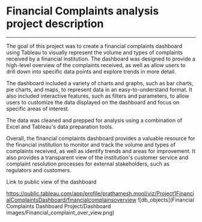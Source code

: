 # Financial Complaints analysis project description

_________________________________________________________________________________________________________________________________________________________________________



The goal of this project was to create a financial complaints dashboard using Tableau to visually represent the volume and types of complaints received by a financial institution. The dashboard was designed to provide a high-level overview of the complaints received, as well as allow users to drill down into specific data points and explore trends in more detail.

The dashboard included a variety of charts and graphs, such as bar charts, pie charts, and maps, to represent data in an easy-to-understand format. It also included interactive features, such as filters and parameters, to allow users to customize the data displayed on the dashboard and focus on specific areas of interest.

The data was cleaned and prepped for analysis using a combination of Excel and Tableau's data preparation tools.

Overall, the financial complaints dashboard provides a valuable resource for the financial institution to monitor and track the volume and types of complaints received, as well as identify trends and areas for improvement. It also provides a transparent view of the institution's customer service and complaint resolution processes for external stakeholders, such as regulators and customers.


Link to public view of the dashboard

https://public.tableau.com/app/profile/prathamesh.mool/viz/Project1FinancialComplaintsDashboard/financialcomplainsoverview
![db_objects](Financial Complaints Dashboard Project/Dashboard images/Financial_complaint_over_view.png)

